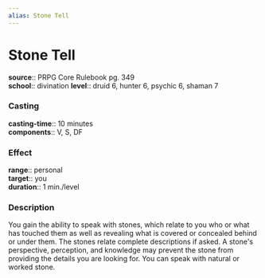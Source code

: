 ```yaml
---
alias: Stone Tell
---
```


# Stone Tell 

**source**:: PRPG Core Rulebook pg. 349  
**school**:: divination
**level**:: druid 6, hunter 6, psychic 6, shaman 7

### Casting 

**casting-time**:: 10 minutes  
**components**:: V, S, DF

### Effect 

**range**:: personal  
**target**:: you  
**duration**:: 1 min./level

### Description 

You gain the ability to speak with stones, which relate to you who or what has touched them as well as revealing what is covered or concealed behind or under them. The stones relate complete descriptions if asked. A stone's perspective, perception, and knowledge may prevent the stone from providing the details you are looking for. You can speak with natural or worked stone.

